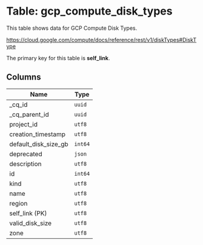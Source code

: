 # Table: gcp_compute_disk_types

This table shows data for GCP Compute Disk Types.

https://cloud.google.com/compute/docs/reference/rest/v1/diskTypes#DiskType

The primary key for this table is **self_link**.

## Columns

| Name          | Type          |
| ------------- | ------------- |
|_cq_id|`uuid`|
|_cq_parent_id|`uuid`|
|project_id|`utf8`|
|creation_timestamp|`utf8`|
|default_disk_size_gb|`int64`|
|deprecated|`json`|
|description|`utf8`|
|id|`int64`|
|kind|`utf8`|
|name|`utf8`|
|region|`utf8`|
|self_link (PK)|`utf8`|
|valid_disk_size|`utf8`|
|zone|`utf8`|